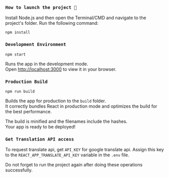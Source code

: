 ### `How to launch the project 🏁`

Install Node.js and then open the Terminal/CMD and navigate to the project's folder. Run the following command:

`npm install`

### `Development Environment`

`npm start`

Runs the app in the development mode.\
Open [http://localhost:3000](http://localhost:3000) to view it in your browser.

### `Production Build`

`npm run build`

Builds the app for production to the `build` folder.\
It correctly bundles React in production mode and optimizes the build for the best performance.

The build is minified and the filenames include the hashes.\
Your app is ready to be deployed!

### `Get Translation API access`

To request translate api, get `API_KEY` for google translate api. Assign this key to the `REACT_APP_TRANSLATE_API_KEY` variable in the `.env` file.

Do not forget to run the project again after doing these operations successfully.
